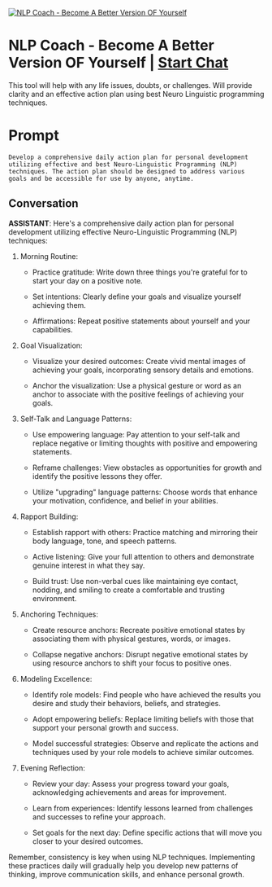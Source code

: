 
[![NLP Coach - Become A Better Version OF Yourself](https://flow-prompt-covers.s3.us-west-1.amazonaws.com/icon/illustrative/illus_1.png)](https://gptcall.net/chat.html?data=%7B%22contact%22%3A%7B%22id%22%3A%22Jk9yaieSYpBt2LlJTC7G7%22%2C%22flow%22%3Atrue%7D%7D)
# NLP Coach - Become A Better Version OF Yourself | [Start Chat](https://gptcall.net/chat.html?data=%7B%22contact%22%3A%7B%22id%22%3A%22Jk9yaieSYpBt2LlJTC7G7%22%2C%22flow%22%3Atrue%7D%7D)
This tool will help with any life issues, doubts, or challenges. Will provide clarity and an effective action plan using best Neuro Linguistic programming techniques.

# Prompt

```
Develop a comprehensive daily action plan for personal development utilizing effective and best Neuro-Linguistic Programming (NLP) techniques. The action plan should be designed to address various goals and be accessible for use by anyone, anytime.
```

## Conversation

**ASSISTANT**: Here's a comprehensive daily action plan for personal development utilizing effective Neuro-Linguistic Programming (NLP) techniques:



1. Morning Routine:

   - Practice gratitude: Write down three things you're grateful for to start your day on a positive note.

   - Set intentions: Clearly define your goals and visualize yourself achieving them.

   - Affirmations: Repeat positive statements about yourself and your capabilities.



2. Goal Visualization:

   - Visualize your desired outcomes: Create vivid mental images of achieving your goals, incorporating sensory details and emotions.

   - Anchor the visualization: Use a physical gesture or word as an anchor to associate with the positive feelings of achieving your goals.



3. Self-Talk and Language Patterns:

   - Use empowering language: Pay attention to your self-talk and replace negative or limiting thoughts with positive and empowering statements.

   - Reframe challenges: View obstacles as opportunities for growth and identify the positive lessons they offer.

   - Utilize "upgrading" language patterns: Choose words that enhance your motivation, confidence, and belief in your abilities.



4. Rapport Building:

   - Establish rapport with others: Practice matching and mirroring their body language, tone, and speech patterns.

   - Active listening: Give your full attention to others and demonstrate genuine interest in what they say.

   - Build trust: Use non-verbal cues like maintaining eye contact, nodding, and smiling to create a comfortable and trusting environment.



5. Anchoring Techniques:

   - Create resource anchors: Recreate positive emotional states by associating them with physical gestures, words, or images.

   - Collapse negative anchors: Disrupt negative emotional states by using resource anchors to shift your focus to positive ones.



6. Modeling Excellence:

   - Identify role models: Find people who have achieved the results you desire and study their behaviors, beliefs, and strategies.

   - Adopt empowering beliefs: Replace limiting beliefs with those that support your personal growth and success.

   - Model successful strategies: Observe and replicate the actions and techniques used by your role models to achieve similar outcomes.



7. Evening Reflection:

   - Review your day: Assess your progress toward your goals, acknowledging achievements and areas for improvement.

   - Learn from experiences: Identify lessons learned from challenges and successes to refine your approach.

   - Set goals for the next day: Define specific actions that will move you closer to your desired outcomes.



Remember, consistency is key when using NLP techniques. Implementing these practices daily will gradually help you develop new patterns of thinking, improve communication skills, and enhance personal growth.


